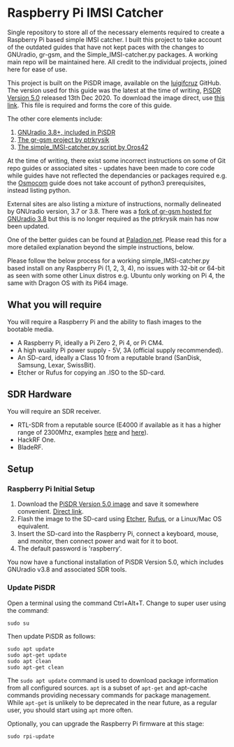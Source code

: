 # Raspberry Pi IMSI Catcher

Single repository to store all of the necessary elements required to create a Raspberry Pi based simple IMSI catcher. I built this project to take account of the outdated guides that have not kept paces with the changes to GNUradio, gr-gsm, and the Simple_IMSI-catcher.py packages. A working main repo will be maintained here. All credit to the individual projects, joined here for ease of use.

This project is built on the PiSDR image, available on the [luigifcruz](https://github.com/luigifcruz) GitHub. The version used for this guide was the latest at the time of writing, [PiSDR Version 5.0](https://github.com/luigifcruz/pisdr-image/releases/tag/v5.0.0) released 13th Dec 2020. To download the image direct, use [this link](https://github.com/luigifcruz/pisdr-image/releases/download/v5.0.0/2020-11-13-PiSDR-vanilla.img.xz). This file is required and forms the core of this guide.

The other core elements include:

1. [GNUradio 3.8+, included in PiSDR](https://www.gnuradio.org)
2. [The gr-gsm project by ptrkrysik](https://github.com/ptrkrysik/gr-gsm)
3. [The simple_IMSI-catcher.py script by Oros42](https://github.com/Oros42/IMSI-catcher)

At the time of writing, there exist some incorrect instructions on some of Git repo guides or associated sites - updates have been made to core code while guides have not reflected the dependancies or packages required e.g. the [Osmocom](https://osmocom.org/projects/gr-gsm/wiki/Installation) guide does not take account of python3 prerequisites, instead listing python.

External sites are also listing a mixture of instructions, normally delineated by GNUradio version, 3.7 or 3.8. There was a [fork of gr-gsm hosted for GNUradio 3.8](https://github.com/velichkov/gr-gsm.git) but this is no longer required as the ptrkrysik main has now been updated.

One of the better guides can be found at [Paladion.net](https://www.paladion.net/blogs/how-to-build-an-imsi-catcher-to-intercept-gsm-traffic). Please read this for a more detailed explanation beyond the simple instructions, below.

Please follow the below process for a working simple_IMSI-catcher.py based install on any Raspberry Pi (1, 2, 3, 4), no issues with 32-bit or 64-bit as seen with some other Linux distros e.g. Ubuntu only working on Pi 4, the same with Dragon OS with its Pi64 image.

## What you will require
You will require a Raspberry Pi and the ability to flash images to the bootable media.
- A Raspberry Pi, ideally a Pi Zero 2, Pi 4, or Pi CM4.
- A high wuality Pi power supply - 5V, 3A (official supply recommended).
- An SD-card, ideally a Class 10 from a reputable brand (SanDisk, Samsung, Lexar, SwissBit).
- Etcher or Rufus for copying an .ISO to the SD-card.

## SDR Hardware
You will require an SDR receiver.
- RTL-SDR from a reputable source (E4000 if available as it has a higher range of 2300Mhz, examples [here](https://www.amazon.com/NooElec-NESDR-Smart-XTR-SDR) and [here](https://www.amazon.com/NooElec-NESDR-XTR-Telescopic-Extended-Range)).
- HackRF One.
- BladeRF.


## Setup
### Raspberry Pi Initial Setup
1. Download the [PiSDR Version 5.0 image](https://github.com/luigifcruz/pisdr-image/releases/tag/v5.0.0) and save it somewhere convenient. [Direct link](https://github.com/luigifcruz/pisdr-image/releases/download/v5.0.0/2020-11-13-PiSDR-vanilla.img.xz).
2. Flash the image to the SD-card using [Etcher](https://www.balena.io/etcher), [Rufus](https://rufus.ie/), or a Linux/Mac OS equivalent.
3. Insert the SD-card into the Raspberry Pi, connect a keyboard, mouse, and monitor, then connect power and wait for it to boot.
4. The default password is 'raspberry'.

You now have a functional installation of PiSDR Version 5.0, which includes GNUradio v3.8 and associated SDR tools.

### Update PiSDR
Open a terminal using the command Ctrl+Alt+T. Change to super user using the command:
```
sudo su
```
Then update PiSDR as follows:
```
sudo apt update
sudo apt-get update
sudo apt clean
sudo apt-get clean
```
The ```sudo apt update``` command is used to download package information from all configured sources. ```apt``` is a subset of ```apt-get``` and apt-cache commands providing necessary commands for package management. While ```apt-get``` is unlikely to be deprecated in the near future, as a regular user, you should start using ```apt``` more often.

Optionally, you can upgrade the Raspberry Pi firmware at this stage:
```
sudo rpi-update
```

